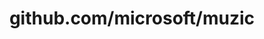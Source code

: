 ---
layout: post
title: github.com/microsoft/muzic
categories: link
tags: [انگلیسی, برنامه‌نویسی]
---